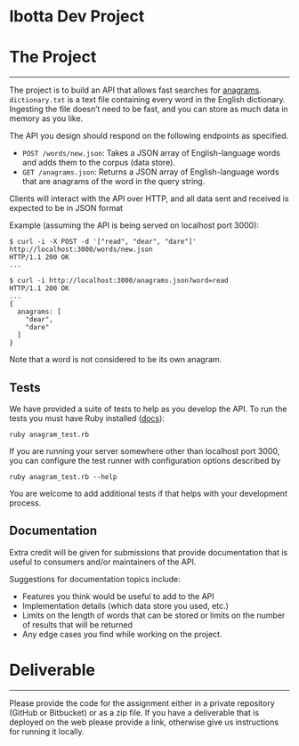 Ibotta Dev Project
=========


# The Project

---

The project is to build an API that allows fast searches for [anagrams](https://en.wikipedia.org/wiki/Anagram). `dictionary.txt` is a text file containing every word in the English dictionary. Ingesting the file doesn’t need to be fast, and you can store as much data in memory as you like.

The API you design should respond on the following endpoints as specified.

- `POST /words/new.json`: Takes a JSON array of English-language words and adds them to the corpus (data store).
- `GET /anagrams.json`: Returns a JSON array of English-language words that are anagrams of the word in the query string.

Clients will interact with the API over HTTP, and all data sent and received is expected to be in JSON format

Example (assuming the API is being served on localhost port 3000):

```
$ curl -i -X POST -d '["read", "dear", "dare"]' http://localhost:3000/words/new.json
HTTP/1.1 200 OK
...

$ curl -i http://localhost:3000/anagrams.json?word=read
HTTP/1.1 200 OK
...
{
  anagrams: [
    "dear",
    "dare"
  ]
}
```

Note that a word is not considered to be its own anagram.

## Tests

We have provided a suite of tests to help as you develop the API. To run the tests you must have Ruby installed ([docs](https://www.ruby-lang.org/en/documentation/installation/)):

```
ruby anagram_test.rb
```

If you are running your server somewhere other than localhost port 3000, you can configure the test runner with configuration options described by

```
ruby anagram_test.rb --help
```

You are welcome to add additional tests if that helps with your development process.

## Documentation

Extra credit will be given for submissions that provide documentation that is useful to consumers and/or maintainers of the API.

Suggestions for documentation topics include:

- Features you think would be useful to add to the API
- Implementation details (which data store you used, etc.)
- Limits on the length of words that can be stored or limits on the number of results that will be returned
- Any edge cases you find while working on the project.


# Deliverable
---

Please provide the code for the assignment either in a private repository (GitHub or Bitbucket) or as a zip file. If you have a deliverable that is deployed on the web please provide a link, otherwise give us instructions for running it locally.
